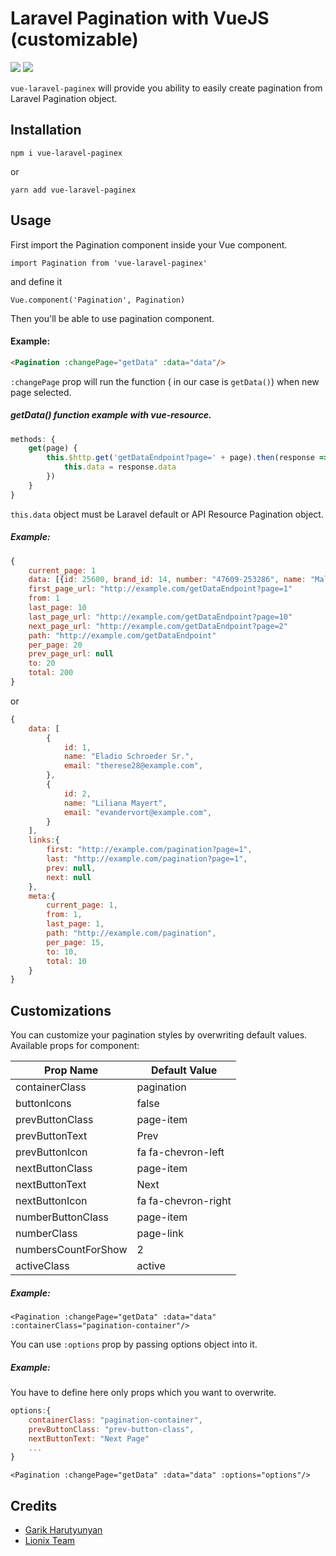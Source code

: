 # Laravel Pagination with VueJS (customizable)
[![](https://img.shields.io/npm/dt/vue-laravel-paginex.svg)](https://www.npmjs.com/package/vue-laravel-paginex)
[![](https://img.shields.io/npm/v/vue-laravel-paginex.svg)](https://www.npmjs.com/package/vue-laravel-paginex)

`vue-laravel-paginex` will provide you ability to easily
create pagination from Laravel Pagination object.

## Installation

`npm i vue-laravel-paginex`

or

`yarn add vue-laravel-paginex`

## Usage

First import the Pagination component inside 
your Vue component.
```vue
import Pagination from 'vue-laravel-paginex'
```
and define it 
```vue
Vue.component('Pagination', Pagination)
```

Then you'll be able to use pagination component.

#### Example:

```html
<Pagination :changePage="getData" :data="data"/>
```
`:changePage` prop will run the function 
( in our case is `getData()`) when new page selected.
##### getData() function example with vue-resource.
```javascript
methods: {
    get(page) {
        this.$http.get('getDataEndpoint?page=' + page).then(response => {
            this.data = response.data
        })
    }
}
```
`this.data` object must be Laravel default or API Resource Pagination object.
##### Example:
```javascript
{
    current_page: 1
    data: [{id: 25600, brand_id: 14, number: "47609-253286", name: "Mall of Africa", type: "Licensed",…},…]
    first_page_url: "http://example.com/getDataEndpoint?page=1"
    from: 1
    last_page: 10
    last_page_url: "http://example.com/getDataEndpoint?page=10"
    next_page_url: "http://example.com/getDataEndpoint?page=2"
    path: "http://example.com/getDataEndpoint"
    per_page: 20
    prev_page_url: null
    to: 20
    total: 200
}
```
or
```javascript
{
    data: [
        {
            id: 1,
            name: "Eladio Schroeder Sr.",
            email: "therese28@example.com",
        },
        {
            id: 2,
            name: "Liliana Mayert",
            email: "evandervort@example.com",
        }
    ],
    links:{
        first: "http://example.com/pagination?page=1",
        last: "http://example.com/pagination?page=1",
        prev: null,
        next: null
    },
    meta:{
        current_page: 1,
        from: 1,
        last_page: 1,
        path: "http://example.com/pagination",
        per_page: 15,
        to: 10,
        total: 10
    }
}
```

## Customizations

You can customize your pagination styles by overwriting default values.
Available props for component:

Prop Name           | Default Value
-------------       | -------------
containerClass      | pagination
buttonIcons         | false
prevButtonClass     | page-item
prevButtonText      | Prev
prevButtonIcon      | fa fa-chevron-left
nextButtonClass     | page-item
nextButtonText      | Next
nextButtonIcon      | fa fa-chevron-right
numberButtonClass   | page-item
numberClass         | page-link
numbersCountForShow | 2
activeClass         | active

##### Example:
`<Pagination :changePage="getData" :data="data" :containerClass="pagination-container"/>`

You can use `:options` prop by passing options object into it.

##### Example:
You have to define here only props which you want to overwrite.
```javascript
options:{
    containerClass: "pagination-container",
    prevButtonClass: "prev-button-class",
    nextButtonText: "Next Page"
    ...
}
```
`<Pagination :changePage="getData" :data="data" :options="options"/>`

## Credits

- [Garik Harutyunyan](https://github.com/GHarutyunyan)
- [Lionix Team](https://github.com/lionix-team)
